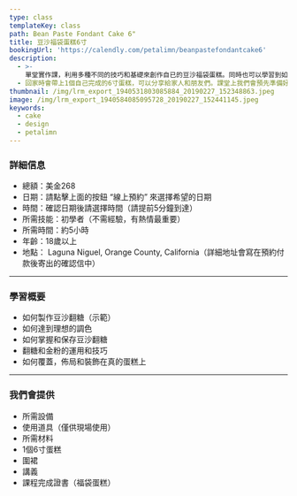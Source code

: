 ```yaml
---
type: class
templateKey: class
path: Bean Paste Fondant Cake 6"
title: 豆沙福袋蛋糕6寸
bookingUrl: 'https://calendly.com/petalimn/beanpastefondantcake6'
description:
  - >-
    單堂實作課，利用多種不同的技巧和基礎來創作自已的豆沙福袋蛋糕。同時也可以學習到如何用豆沙為食材來製作具有延展性的豆沙翻糖，以及如何完整地裝飾在蛋糕上。不僅吃起來較市售翻糖可口，在健康上也升級。
  - 回家時會帶上1個自己完成的6寸蛋糕，可以分享給家人和朋友們。課堂上我們會預先準備好蛋糕體，這樣同學們可以專注在裝飾蛋糕。
thumbnail: /img/lrm_export_1940531803085884_20190227_152348863.jpeg
image: /img/lrm_export_1940584085095728_20190227_152441145.jpeg
keywords:
  - cake
  - design
  - petalimn
---
```

### 詳細信息

* 總額：美金268
* 日期：請點擊上面的按鈕 “線上預約” 來選擇希望的日期
* 時間：確認日期後請選擇時間（請提前5分鐘到達）
* 所需技能：初學者（不需經驗，有熱情最重要）
* 所需時間：約5小時
* 年齡：18歲以上
* 地點： Laguna Niguel, Orange County, California（詳細地址會寫在預約付款後寄出的確認信中）

---

### 學習概要

* 如何製作豆沙翻糖（示範）
* 如何達到理想的調色
* 如何掌握和保存豆沙翻糖
* 翻糖和金粉的運用和技巧
* 如何覆蓋，佈局和裝飾在真的蛋糕上

---

### 我們會提供

* 所需設備
* 使用道具（僅供現場使用）
* 所需材料
* 1個6寸蛋糕
* 圍裙
* 講義
* 課程完成證書（福袋蛋糕）
